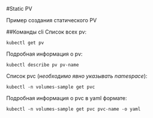 #Static PV

Пример создания статического PV

##Команды cli
Список всех pv:

    kubectl get pv

Подробная информация о pv:

    kubectl describe pv pv-name

Список pvc (_необходимо явно указывать namespace_):

    kubectl -n volumes-sample get pvc

Подробная информация о pvc в yaml формате:

    kubectl -n volumes-sample get pvc pvc-name -o yaml
